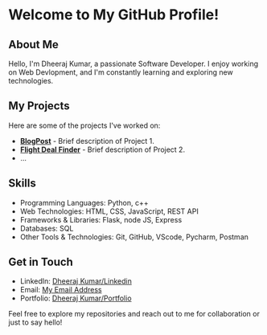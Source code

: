 # Welcome to My GitHub Profile!

## About Me

Hello, I'm Dheeraj Kumar, a passionate Software Developer. I enjoy working on Web Devlopment, and I'm constantly learning and exploring new technologies.

## My Projects

Here are some of the projects I've worked on:

- **[BlogPost](https://my-amazing-blog-n0et.onrender.com)** - Brief description of Project 1.
- **[Flight Deal Finder](https://github.com/dheerajark/flight-deal-finder)** - Brief description of Project 2.
- ...

## Skills

- Programming Languages: Python, c++
- Web Technologies: HTML, CSS, JavaScript, REST API
- Frameworks & Libraries: Flask, node JS, Express
- Databases: SQL
- Other Tools & Technologies: Git, GitHub, VScode, Pycharm, Postman

## Get in Touch

- LinkedIn: [Dheeraj Kumar/Linkedin](https://www.linkedin.com/in/dheeraj-kumar-1779ab157/)
- Email: [My Email Address](aryanccbi@gmail.com)
- Portfolio: [Dheeraj Kumar/Portfolio](https://portfolio-website-qk6t.onrender.com)

Feel free to explore my repositories and reach out to me for collaboration or just to say hello!


<!--
**dheerajark/dheerajark** is a ✨ _special_ ✨ repository because its `README.md` (this file) appears on your GitHub profile.

Here are some ideas to get you started:

- 🔭 I’m currently working on ...
- 🌱 I’m currently learning ...
- 👯 I’m looking to collaborate on ...
- 🤔 I’m looking for help with ...
- 💬 Ask me about ...
- 📫 How to reach me: ...
- 😄 Pronouns: ...
- ⚡ Fun fact: ...
-->

<!--
**dheerajark/dheerajark** is a ✨ _special_ ✨ repository because its `README.md` (this file) appears on your GitHub profile.

Here are some ideas to get you started:

- 🔭 I’m currently working on ...
- 🌱 I’m currently learning ...
- 👯 I’m looking to collaborate on ...
- 🤔 I’m looking for help with ...
- 💬 Ask me about ...
- 📫 How to reach me: ...
- 😄 Pronouns: ...
- ⚡ Fun fact: ...
-->
